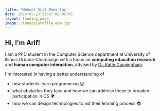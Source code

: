 ```yaml
---
title: 'Mehmet Arif Demirtaş'
date: 2024-05-23T21:47:06-05:00
layout: landing_page
image: /images/profile_edm.jpg
---
```


## Hi, I'm **Arif**!
I am a PhD student in the Computer Science department at University of Illinois Urbana-Champaign with a focus on **computing education research** and **human computer interaction**, advised by [Dr. Katie Cunningham](https://www.kicunningham.com/). 

I'm interested in having a better understanding of 
- how students learn programming 💻
- what obstacles they face and how we can address these to broaden participation in CS 🌍
- how we can design technologies to aid their learning process 📚

